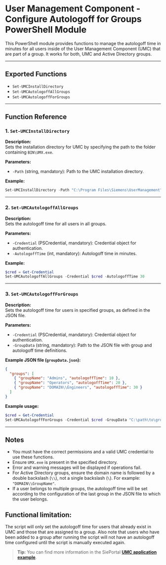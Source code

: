 # User Management Component  - Configure Autologoff for Groups PowerShell Module

This PowerShell module provides functions to manage the autologoff time in minutes for all users inside of the User Management Component (UMC) that are part of a group.
It works for both, UMC and Active Directory groups.

---

## Exported Functions

- `Set-UMCInstallDirectory`
- `Set-UMCAutologoffAllGroups`
- `Set-UMCAutologoffForGroups`

---

## Function Reference

### 1. `Set-UMCInstallDirectory`

**Description:**  
Sets the installation directory for UMC by specifying the path to the folder containing `BIN\UMX.exe`.

**Parameters:**
- `-Path` (string, mandatory): Path to the UMC installation directory.

**Example:**
```powershell
Set-UMCInstallDirectory -Path "C:\Program Files\Siemens\UserManagement"
```

---

### 2. `Set-UMCAutologoffAllGroups`

**Description:**  
Sets the autologoff time for all users in all groups.

**Parameters:**
- `-Credential` (PSCredential, mandatory): Credential object for authentication.
- `-AutologoffTime` (int, mandatory): Autologoff time in minutes.

**Example:**
```powershell
$cred = Get-Credential
Set-UMCAutologoffAllGroups -Credential $cred -AutologoffTime 30
```

---

### 3. `Set-UMCAutologoffForGroups`

**Description:**  
Sets the autologoff time for users in specified groups, as defined in the JSON file.

**Parameters:**
- `-Credential` (PSCredential, mandatory): Credential object for authentication.
- `-GroupData` (string, mandatory): Path to the JSON file with group and autologoff time definitions.

**Example JSON file (`groupData.json`):**
```json
{
  "groups": [
    { "groupName": "Admins", "autologoffTime": 10 },
    { "groupName": "Operators", "autologoffTime": 20 },
    { "groupName": "DOMAIN\\Engineers", "autologoffTime": 30 }
  ]
}
```

**Example usage:**
```powershell
$cred = Get-Credential
Set-UMCAutologoffForGroups -Credential $cred -GroupData "C:\path\to\groupData.json"
```

---

## Notes
- You must have the correct permissions and a valid UMC credential to use these functions.
- Ensure `UMX.exe` is present in the specified directory.
- Error and warning messages will be displayed if operations fail.
- For Active Directory groups, ensure the domain name is followed by a double backslash (`\\`), not a single backslash (`\`). For example: `"DOMAIN\\GroupName"`.
- If a user belongs to multiple groups, the autologoff time will be set according to the configuration of the last group in the JSON file to which the user belongs.


## Functional limitation:
The script will only set the autologoff time for users that already exist in UMC and those that are assigned to a group.
Also note that users who have been added to a group after running the script will not have an autologoff time configured until the script is manually executed again.

> **Tip:** You can find more information in the SiePortal **[UMC application example](https://support.industry.siemens.com/cs/ww/en/view/109780337)**.